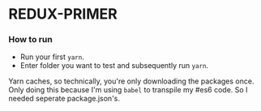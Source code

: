 # REDUX-PRIMER

### How to run 
- Run your first `yarn`.
- Enter folder you want to test and subsequently run `yarn`.

Yarn caches, so technically, you're only downloading the packages once.
Only doing this because I'm using `babel` to transpile my #es6 code.
So I needed seperate package.json's.